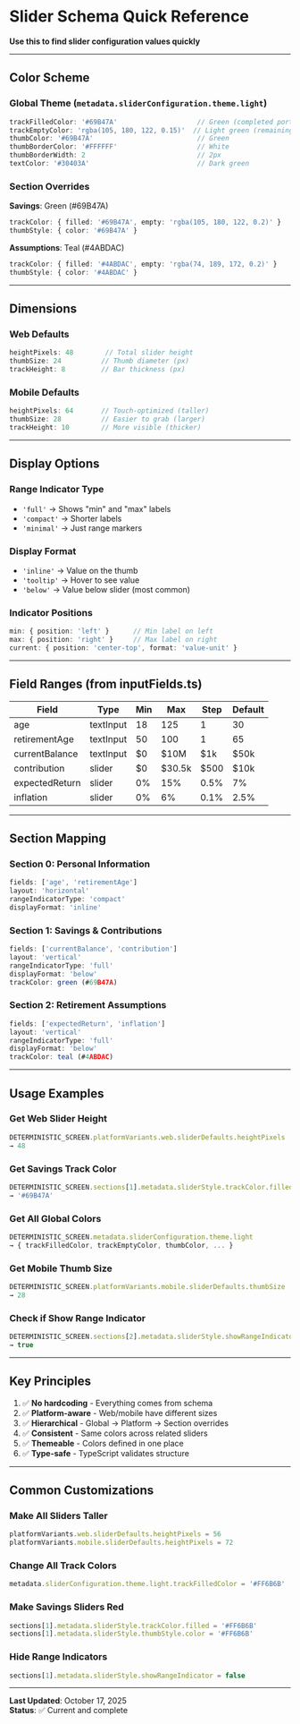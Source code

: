 # Slider Schema Quick Reference

**Use this to find slider configuration values quickly**

---

## Color Scheme

### Global Theme (`metadata.sliderConfiguration.theme.light`)
```typescript
trackFilledColor: '#69B47A'                    // Green (completed portion)
trackEmptyColor: 'rgba(105, 180, 122, 0.15)'  // Light green (remaining)
thumbColor: '#69B47A'                          // Green
thumbBorderColor: '#FFFFFF'                    // White
thumbBorderWidth: 2                            // 2px
textColor: '#30403A'                           // Dark green
```

### Section Overrides
**Savings**: Green (#69B47A)
```typescript
trackColor: { filled: '#69B47A', empty: 'rgba(105, 180, 122, 0.2)' }
thumbStyle: { color: '#69B47A' }
```

**Assumptions**: Teal (#4ABDAC)
```typescript
trackColor: { filled: '#4ABDAC', empty: 'rgba(74, 189, 172, 0.2)' }
thumbStyle: { color: '#4ABDAC' }
```

---

## Dimensions

### Web Defaults
```typescript
heightPixels: 48        // Total slider height
thumbSize: 24          // Thumb diameter (px)
trackHeight: 8         // Bar thickness (px)
```

### Mobile Defaults
```typescript
heightPixels: 64       // Touch-optimized (taller)
thumbSize: 28          // Easier to grab (larger)
trackHeight: 10        // More visible (thicker)
```

---

## Display Options

### Range Indicator Type
- `'full'` → Shows "min" and "max" labels
- `'compact'` → Shorter labels
- `'minimal'` → Just range markers

### Display Format
- `'inline'` → Value on the thumb
- `'tooltip'` → Hover to see value
- `'below'` → Value below slider (most common)

### Indicator Positions
```typescript
min: { position: 'left' }      // Min label on left
max: { position: 'right' }     // Max label on right
current: { position: 'center-top', format: 'value-unit' }
```

---

## Field Ranges (from inputFields.ts)

| Field | Type | Min | Max | Step | Default |
|-------|------|-----|-----|------|---------|
| age | textInput | 18 | 125 | 1 | 30 |
| retirementAge | textInput | 50 | 100 | 1 | 65 |
| currentBalance | textInput | $0 | $10M | $1k | $50k |
| contribution | slider | $0 | $30.5k | $500 | $10k |
| expectedReturn | slider | 0% | 15% | 0.5% | 7% |
| inflation | slider | 0% | 6% | 0.1% | 2.5% |

---

## Section Mapping

### Section 0: Personal Information
```typescript
fields: ['age', 'retirementAge']
layout: 'horizontal'
rangeIndicatorType: 'compact'
displayFormat: 'inline'
```

### Section 1: Savings & Contributions
```typescript
fields: ['currentBalance', 'contribution']
layout: 'vertical'
rangeIndicatorType: 'full'
displayFormat: 'below'
trackColor: green (#69B47A)
```

### Section 2: Retirement Assumptions
```typescript
fields: ['expectedReturn', 'inflation']
layout: 'vertical'
rangeIndicatorType: 'full'
displayFormat: 'below'
trackColor: teal (#4ABDAC)
```

---

## Usage Examples

### Get Web Slider Height
```typescript
DETERMINISTIC_SCREEN.platformVariants.web.sliderDefaults.heightPixels
→ 48
```

### Get Savings Track Color
```typescript
DETERMINISTIC_SCREEN.sections[1].metadata.sliderStyle.trackColor.filled
→ '#69B47A'
```

### Get All Global Colors
```typescript
DETERMINISTIC_SCREEN.metadata.sliderConfiguration.theme.light
→ { trackFilledColor, trackEmptyColor, thumbColor, ... }
```

### Get Mobile Thumb Size
```typescript
DETERMINISTIC_SCREEN.platformVariants.mobile.sliderDefaults.thumbSize
→ 28
```

### Check if Show Range Indicator
```typescript
DETERMINISTIC_SCREEN.sections[2].metadata.sliderStyle.showRangeIndicator
→ true
```

---

## Key Principles

1. ✅ **No hardcoding** - Everything comes from schema
2. ✅ **Platform-aware** - Web/mobile have different sizes
3. ✅ **Hierarchical** - Global → Platform → Section overrides
4. ✅ **Consistent** - Same colors across related sliders
5. ✅ **Themeable** - Colors defined in one place
6. ✅ **Type-safe** - TypeScript validates structure

---

## Common Customizations

### Make All Sliders Taller
```typescript
platformVariants.web.sliderDefaults.heightPixels = 56
platformVariants.mobile.sliderDefaults.heightPixels = 72
```

### Change All Track Colors
```typescript
metadata.sliderConfiguration.theme.light.trackFilledColor = '#FF6B6B'
```

### Make Savings Sliders Red
```typescript
sections[1].metadata.sliderStyle.trackColor.filled = '#FF6B6B'
sections[1].metadata.sliderStyle.thumbStyle.color = '#FF6B6B'
```

### Hide Range Indicators
```typescript
sections[1].metadata.sliderStyle.showRangeIndicator = false
```

---

**Last Updated**: October 17, 2025  
**Status**: ✅ Current and complete
